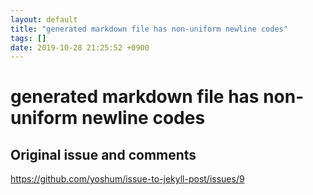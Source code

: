```yaml
---
layout: default
title: "generated markdown file has non-uniform newline codes"
tags: []
date: 2019-10-28 21:25:52 +0900
---
```


# generated markdown file has non-uniform newline codes



## Original issue and comments

https://github.com/yoshum/issue-to-jekyll-post/issues/9
